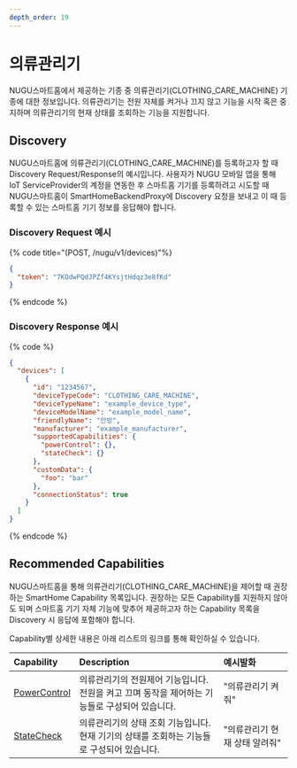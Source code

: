 ```yaml
---
depth_order: 19
---
```


# 의류관리기

NUGU스마트홈에서 제공하는 기종 중 의류관리기(CLOTHING_CARE_MACHINE) 기종에 대한 정보입니다. 의류관리기는 전원 자체를 켜거나 끄지 않고 기능을 시작 혹은 중지하며 의류관리기의 현재 상태를 조회하는 기능을 지원합니다.

## Discovery

NUGU스마트홈에 의류관리기(CLOTHING_CARE_MACHINE)를 등록하고자 할 때 Discovery Request/Response의 예시입니다. 사용자가 NUGU 모바일 앱을 통해 IoT ServiceProvider의 계정을 연동한 후 스마트홈 기기를 등록하려고 시도할 때 NUGU스마트홈이 SmartHomeBackendProxy에 Discovery 요청을 보내고 이 때 등록할 수 있는 스마트홈 기기 정보를 응답해야 합니다.

### Discovery Request 예시

{% code title="(POST, /nugu/v1/devices)"%}
```json
{
  "token": "7KOdwPQdJPZf4KYsjtHdqz3e8fKd"
}
```
{% endcode %}

### Discovery Response 예시

{% code %}

```json
{
  "devices": [
    {
      "id": "1234567",
      "deviceTypeCode": "CLOTHING_CARE_MACHINE",
      "deviceTypeName": "example_device_type",
      "deviceModelName": "example_model_name",
      "friendlyName": "안방",
      "manufacturer": "example_manufacturer",
      "supportedCapabilities": {
        "powerControl": {},
        "stateCheck": {}
      },
      "customData": {
        "foo": "bar"
      },
      "connectionStatus": true
    }
  ]
}
```
{% endcode %}

## Recommended Capabilities

NUGU스마트홈을 통해 의류관리기(CLOTHING_CARE_MACHINE)을 제어할 때 권장하는 SmartHome Capability 목록입니다. 권장하는 모든 Capability를 지원하지 않아도 되며 스마트홈 기기 자체 기능에 맞추어 제공하고자 하는 Capability 목록을 Discovery 시 응답에 포함해야 합니다.

Capability별 상세한 내용은 아래 리스트의 링크를 통해 확인하실 수 있습니다.

| Capability                                                    | Description                                               | 예시발화              |
|:--------------------------------------------------------------|:----------------------------------------------------------|:------------------|
| [PowerControl](../smarthomecapability/powercontrol-interface) | 의류관리기의 전원제어 기능입니다.<br/>전원을 켜고 끄며 동작을 제어하는 기능들로 구성되어 있습니다. | "의류관리기 켜줘"        |
| [StateCheck](../smarthomecapability/statecheck-interface)     | 의류관리기의 상태 조회 기능입니다.<br/>현재 기기의 상태를 조회하는 기능들로 구성되어 있습니다.   | "의류관리기 현재 상태 알려줘" |

